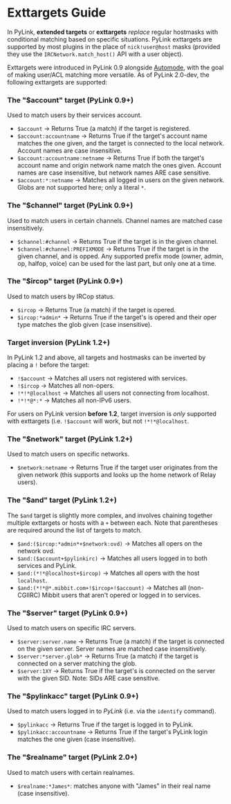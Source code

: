 # Exttargets Guide

In PyLink, **extended targets** or **exttargets** *replace* regular hostmasks with conditional matching based on specific situations. PyLink exttargets are supported by most plugins in the place of `nick!user@host` masks (provided they use the `IRCNetwork.match_host()` API with a user object).

Exttargets were introduced in PyLink 0.9 alongside [Automode](automode.md), with the goal of making user/ACL matching more versatile. As of PyLink 2.0-dev, the following exttargets are supported:

### The "$account" target (PyLink 0.9+)
Used to match users by their services account.

- `$account` -> Returns True (a match) if the target is registered.
- `$account:accountname` -> Returns True if the target's account name matches the one given, and the target is connected to the local network. Account names are case insensitive.
- `$account:accountname:netname` -> Returns True if both the target's account name and origin network name match the ones given. Account names are case insensitive, but network names ARE case sensitive.
- `$account:*:netname` -> Matches all logged in users on the given network. Globs are not supported here; only a literal `*`.

### The "$channel" target (PyLink 0.9+)
Used to match users in certain channels. Channel names are matched case insensitively.

- `$channel:#channel` -> Returns True if the target is in the given channel.
- `$channel:#channel:PREFIXMODE` -> Returns True if the target is in the given channel, and is opped. Any supported prefix mode (owner, admin, op, halfop, voice) can be used for the last part, but only one at a time.

### The "$ircop" target (PyLink 0.9+)
Used to match users by IRCop status.

- `$ircop` -> Returns True (a match) if the target is opered.
- `$ircop:*admin*` -> Returns True if the target's is opered and their oper type matches the glob given (case insensitive).

### Target inversion (PyLink 1.2+)
In PyLink 1.2 and above, all targets and hostmasks can be inverted by placing a `!` before the target:

- `!$account` -> Matches all users not registered with services.
- `!$ircop` -> Matches all non-opers.
- `!*!*@localhost` -> Matches all users not connecting from localhost.
- `!*!*@*:*` -> Matches all non-IPv6 users.

For users on PyLink version **before 1.2**, target inversion is *only* supported with exttargets (i.e. `!$account` will work, but not `!*!*@localhost`.

### The "$network" target (PyLink 1.2+)
Used to match users on specific networks.

- `$network:netname` -> Returns True if the target user originates from the given network (this supports and looks up the home network of Relay users).

### The "$and" target (PyLink 1.2+)
The `$and` target is slightly more complex, and involves chaining together multiple exttargets or hosts with a `+` between each. Note that parentheses are required around the list of targets to match.

- `$and:($ircop:*admin*+$network:ovd)` -> Matches all opers on the network ovd.
- `$and:($account+$pylinkirc)` -> Matches all users logged in to both services and PyLink.
- `$and:(*!*@localhost+$ircop)` -> Matches all opers with the host `localhost`.
- `$and:(*!*@*.mibbit.com+!$ircop+!$account)` -> Matches all (non-CGIIRC) Mibbit users that aren't opered or logged in to services.

### The "$server" target (PyLink 0.9+)
Used to match users on specific IRC servers.

- `$server:server.name` -> Returns True (a match) if the target is connected on the given server. Server names are matched case insensitively.
- `$server:*server.glob*` -> Returns True (a match) if the target is connected on a server matching the glob.
- `$server:1XY` -> Returns True if the target's is connected on the server with the given SID. Note: SIDs ARE case sensitive.

### The "$pylinkacc" target (PyLink 0.9+)
Used to match users logged in to *PyLink* (i.e. via the `identify` command).

- `$pylinkacc` -> Returns True if the target is logged in to PyLink.
- `$pylinkacc:accountname` -> Returns True if the target's PyLink login matches the one given (case insensitive).

### The "$realname" target (PyLink 2.0+)
Used to match users with certain realnames.

- `$realname:*James*`: matches anyone with "James" in their real name (case insensitive).
